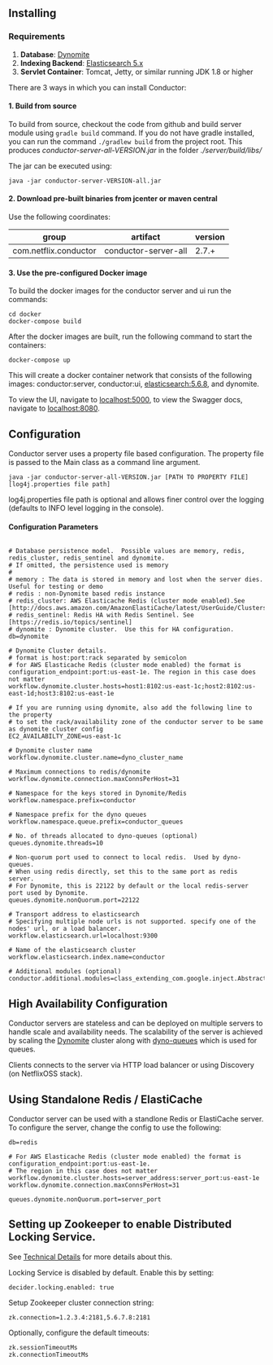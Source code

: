 ## Installing

### Requirements

1. **Database**: [Dynomite](https://github.com/Netflix/dynomite)
2. **Indexing Backend**: [Elasticsearch 5.x](https://www.elastic.co)
2. **Servlet Container**: Tomcat, Jetty, or similar running JDK 1.8 or higher

There are 3 ways in which you can install Conductor:

#### 1. Build from source
To build from source, checkout the code from github and build server module using ```gradle build``` command. If you do not have gradle installed, you can run the command ```./gradlew build``` from the project root. This produces *conductor-server-all-VERSION.jar* in the folder *./server/build/libs/*

The jar can be executed using:
```shell
java -jar conductor-server-VERSION-all.jar
```

#### 2. Download pre-built binaries from jcenter or maven central
Use the following coordinates:

|group|artifact|version
|---|---|---|
|com.netflix.conductor|conductor-server-all|2.7.+|



#### 3. Use the pre-configured Docker image
To build the docker images for the conductor server and ui run the commands:
```shell
cd docker
docker-compose build
```

After the docker images are built, run the following command to start the containers:
```shell
docker-compose up
```

This will create a docker container network that consists of the following images: conductor:server, conductor:ui, [elasticsearch:5.6.8](https://hub.docker.com/_/elasticsearch/), and dynomite.

To view the UI, navigate to [localhost:5000](http://localhost:5000/), to view the Swagger docs, navigate to [localhost:8080](http://localhost:8080/).

## Configuration
Conductor server uses a property file based configuration.  The property file is passed to the Main class as a command line argument.

```shell
java -jar conductor-server-all-VERSION.jar [PATH TO PROPERTY FILE] [log4j.properties file path]
```
log4j.properties file path is optional and allows finer control over the logging (defaults to INFO level logging in the console).

#### Configuration Parameters
```properties

# Database persistence model.  Possible values are memory, redis, redis_cluster, redis_sentinel and dynomite.
# If omitted, the persistence used is memory
#
# memory : The data is stored in memory and lost when the server dies.  Useful for testing or demo
# redis : non-Dynomite based redis instance
# redis_cluster: AWS Elasticache Redis (cluster mode enabled).See [http://docs.aws.amazon.com/AmazonElastiCache/latest/UserGuide/Clusters.Create.CON.RedisCluster.html]
# redis_sentinel: Redis HA with Redis Sentinel. See [https://redis.io/topics/sentinel]
# dynomite : Dynomite cluster.  Use this for HA configuration.
db=dynomite

# Dynomite Cluster details.
# format is host:port:rack separated by semicolon
# for AWS Elasticache Redis (cluster mode enabled) the format is configuration_endpoint:port:us-east-1e. The region in this case does not matter
workflow.dynomite.cluster.hosts=host1:8102:us-east-1c;host2:8102:us-east-1d;host3:8102:us-east-1e

# If you are running using dynomite, also add the following line to the property 
# to set the rack/availability zone of the conductor server to be same as dynomite cluster config
EC2_AVAILABILTY_ZONE=us-east-1c

# Dynomite cluster name
workflow.dynomite.cluster.name=dyno_cluster_name

# Maximum connections to redis/dynomite
workflow.dynomite.connection.maxConnsPerHost=31

# Namespace for the keys stored in Dynomite/Redis
workflow.namespace.prefix=conductor

# Namespace prefix for the dyno queues
workflow.namespace.queue.prefix=conductor_queues

# No. of threads allocated to dyno-queues (optional)
queues.dynomite.threads=10

# Non-quorum port used to connect to local redis.  Used by dyno-queues.
# When using redis directly, set this to the same port as redis server.
# For Dynomite, this is 22122 by default or the local redis-server port used by Dynomite.
queues.dynomite.nonQuorum.port=22122

# Transport address to elasticsearch
# Specifying multiple node urls is not supported. specify one of the nodes' url, or a load balancer.
workflow.elasticsearch.url=localhost:9300

# Name of the elasticsearch cluster
workflow.elasticsearch.index.name=conductor

# Additional modules (optional)
conductor.additional.modules=class_extending_com.google.inject.AbstractModule

```

## High Availability Configuration

Conductor servers are stateless and can be deployed on multiple servers to handle scale and availability needs.  The scalability of the server is achieved by scaling the [Dynomite](https://github.com/Netflix/dynomite) cluster along with [dyno-queues](https://github.com/Netflix/dyno-queues) which is used for queues.

Clients connects to the server via HTTP load balancer or using Discovery (on NetflixOSS stack).

## Using Standalone Redis / ElastiCache

Conductor server can be used with a standlone Redis or ElastiCache server.  To configure the server, change the config to use the following:

```properties
db=redis

# For AWS Elasticache Redis (cluster mode enabled) the format is configuration_endpoint:port:us-east-1e.
# The region in this case does not matter
workflow.dynomite.cluster.hosts=server_address:server_port:us-east-1e
workflow.dynomite.connection.maxConnsPerHost=31

queues.dynomite.nonQuorum.port=server_port
```

## Setting up Zookeeper to enable Distributed Locking Service.

See [Technical Details](/technicaldetails/#maintaining-workflow-consistency-with-distributed-locking-and-fencing-tokens) for more details about this.

Locking Service is disabled by default. Enable this by setting:

```decider.locking.enabled: true```

Setup Zookeeper cluster connection string:

```zk.connection=1.2.3.4:2181,5.6.7.8:2181```

Optionally, configure the default timeouts:

```    
zk.sessionTimeoutMs
zk.connectionTimeoutMs
```
